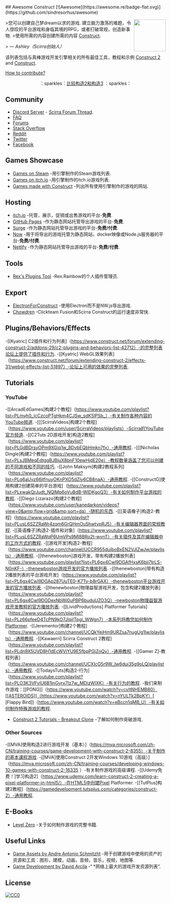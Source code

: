 <div class="github-widget" data-repo="WebCreationClub/awesome-construct"></div>
<script async src="https://pagead2.googlesyndication.com/pagead/js/adsbygoogle.js"></script><ins class="adsbygoogle" style="display:block" data-ad-client="ca-pub-6890694312814945" data-ad-slot="5473692530" data-ad-format="auto"  data-full-width-responsive="true"></ins>
## Awesome Construct [![Awesome](https://awesome.re/badge-flat.svg)](https://github.com/sindresorhus/awesome)

[<img src="https://construct-static.com/images/v861/r/global/construct-3-logo_v130.png" align="right" width="100">](https://www.construct.net/)

 &gt;您可以创建自己梦dream以求的游戏. 建立脑力激荡的难题，令人惊叹的平台游戏和身临其境的RPG，或者打破常规，创造新事物.
&gt;使用所需的内容创建所需的内容 [Construct](https://www.construct.net).
>
&gt; — <cite>Ashley（Scirra创始人）</cite>

该列表包括与真棒游戏开发引擎相关的所有最佳工具，教程和示例 [Construct 2](https://www.scirra.com/construct2) and [Construct](https://www.construct.net).

[How to contribute?](https://github.com/armaldio/awesome-construct/blob/master/contributing.md)

<p align="center">  
   ：sparkles：<a href="https://github.com/WebCreationClub/awesome-construct/blob/master/c2vsc3.md">比较构造2和构造3</a> ：sparkles：
</p>




## Community
- [Discord Server](https://discord.gg/8RJBHbX) - [Scirra Forum Thread](https://www.construct.net/forum/construct-2/general-discussion-17/there-is-a-construct-2-discord-117214).
- [FAQ](https://www.construct.net/forum/construct-2/how-do-i-18/how-do-i-frequently-asked-ques-41236)
- [Forums](https://www.construct.net/forum)
- [Stack Overflow](http://stackoverflow.com/questions/tagged/construct-2)
- [Reddit](https://www.reddit.com/r/construct/)
- [Twitter](https://twitter.com/constructteam)
- [Facebook](https://www.facebook.com/ConstructTeam/)

## Games Showcase
- [Games on Steam](http://steamcommunity.com/sharedfiles/filedetails/?id=103535227) -用引擎制作的Steam游戏列表.
- [Games on itch.io](https://itch.io/games/tag-construct-2) -用引擎制作的itch.io游戏列表.
- [Games made with Construct](https://www.madewithconstruct.com/) -列出所有使用引擎制作的游戏的网站.

## Hosting
- [itch.io](http://www.itch.io) -托管，展示，促销或出售游戏的平台-**免费**.
- [GitHub Pages](http://pages.github.com) -作为静态网站托管导出游戏的平台-**免费**.
- [Surge](https://surge.sh/) -作为静态网站托管导出游戏的平台-**免费/付费**.
- [Now](https://zeit.co/now) -用于将导出的游戏托管为静态网站，docker映像或Node.js服务器的平台-**免费/付费**.
- [Netlify](https://www.netlify.com/) -作为静态网站托管导出游戏的平台-**免费/付费**.

## Tools
- [Rex's Plugins Tool](https://rexrainbow.github.io/C2RexDoc/c2rexplugins.weebly.com/index.html) -Rex.Rainbow的个人插件管理员.

## Export 
- [ElectronForConstruct](https://electronforconstruct.armaldio.xyz) -使用Electron而不是NW.js导出游戏.
- [Chowdren](http://mp2.dk/chowdren/) -Clickteam Fusion和Scirra Construct的运行速度非常快.

## Plugins/Behaviors/Effects
-[[Kyatric] C2插件和行为列表]（https://www.construct.net/forum/extending-construct-2/addons-29/c2-plugins-and-behaviors-list-42712）-的完整列表论坛上提供了插件和行为.
-[[Kyatric] WebGL效果列表]（https://www.construct.net/forum/extending-construct-2/effects-31/webgl-effects-list-51897）-论坛上可用的效果的完整列表.

## Tutorials
### YouTube

-[[ArcadEdGames]构建2个教程]（https://www.youtube.com/playlist?list=PLmyh0_jcCzcoPTgHkm4CJSw_sdK5lPSb_）-有关制作各种内容的YouTube频道.
-[[[ScirraVideos]构建2个教程]（https://www.youtube.com/user/ScirraVideos/playlists）-Scirra的YouTube官方频道.
-[[C2Tuts 2D游戏开发]构造2教程]（https://www.youtube.com/playlist?list=PLGdBDrsyOPm9XGiq1w_8DvbEQbHmkn7fx）-通用教程.
-[[[Nicholas Dingle]构建2个教程]（https://www.youtube.com/playlist?list=PLsJBMeqEdtggBJBiuX8bnF10ewHjdE20e）-教程数量涵盖了您可以创建的不同游戏和不同的技巧.
-[[John Maksym]构建2教程系列]（https://www.youtube.com/playlist?list=PLq6aUvz66jtfnuyOKnPXO5dZly6CB8naA）-通用教程.
-[[ConstructG]使用构建2创建简单的平台游戏]（https://www.youtube.com/playlist?list=PLxwakQrJudt_NQlMp6oVuBdB-WIDKgoQ3）-有关如何制作平台游戏的教程.
-[[Diego Lizarazo]构建2个教程]（https://www.youtube.com/user/kanedarkon/videos?view=0&amp;flow=grid&amp;sort=da）-随机的东西.
-[[[英语橡子]构造2-教程]（https://www.youtube.com/playlist?list=PLusL6SZZRaWr4zqm6GrQHmOuShwtypRJ5）-有关编辑器界面的常规教程.
-[[英语橡子]构造2-插件和对象]（https://www.youtube.com/playlist?list=PLusL6SZZRaWqP6UmVPs9Ml8BRo2t-wvnT）-有关插件及其在编辑器中的工作方式的教程.
-[[游戏开发]构造2-教程]（https://www.youtube.com/channel/UCCR955dujboBxEN2VJlZwJw/playlists）-通用教程.
-[[thenewboston]游戏开发，带有构建2播放列表]（https://www.youtube.com/playlist?list=PL6gx4Cwl9DGAfHxsK6bji7trLS-N0nKF-）-thenewboston游戏开发的官方播放列表.
-[[thenewboston]带有构造2播放列表的平台游戏开发]（https://www.youtube.com/playlist?list=PL6gx4Cwl9DGAp287UuTE0-K7Ty-b8rGAX）-thenewboston平台游戏开发的官方播放列表.
-[[thenewboston]物理益智游戏开发，包含构建2播放列表]（https://www.youtube.com/playlist?list=PL6gx4Cwl9DGDexNbWi0uPBP6buduUZO3Q）-newboston物理益智游戏开发教程的官方播放列表.
-[[LividProductions] Platformer Tutorials]（https://www.youtube.com/playlist?list=PLz66pfeeD4TcPN9kO7JlqiITpgi_WWgn7）-本系列将教您如何制作Platformer.
-[[Jerementor]构建2个教程]（https://www.youtube.com/channel/UCQkYeiHm9URZsa7nugUg1lw/playlists）-通用教程.
-[[Kawaerri] Scirra Construct 2教程]（https://www.youtube.com/playlist?list=PLdn9X5UVD8H1dEcWVjYU9E5fbpPGjZnQv）-通用教程.
-[[Gamer Z]-教程列表]（https://www.youtube.com/channel/UCXIcG5r9W_Iw6dui35g9oLQ/playlists）-通用教程.
-[[TodaysTuts]构造2-行为]（https://www.youtube.com/playlist?list=PLO3K3VFvlU6B1InGyrx7Iz7w_MDizWlXK）-有关行为的教程.
-我们来制作游戏：[[PONG]]（https://www.youtube.com/watch?v=cvItNHEMB80）[[ASTEROIDS]]（https://www.youtube.com/watch?v=nYULTk2BpKY）[ [Flappy Bird]]（https://www.youtube.com/watch?v=eBccn1qMB_U）-有关如何制作特殊游戏的教程.
- [Construct 2 Tutorials - Breakout Clone](https://www.youtube.com/playlist?list=PL59F92017DA9887DB) -了解如何制作突破游戏.

### Other Sources

-[[MVA]使用构造2进行游戏开发（基本）]（https://mva.microsoft.com/zh-CN/training-courses/game-development-with-construct-2-8355）-关于制作的基本课程游戏.
-[[MVA]使用Construct 2开发Windows 10游戏（高级）]（https://mva.microsoft.com/zh-CN/training-courses/developing-windows-10-games-with-construct-2-16335 ）-有关制作游戏的高级课程.
-[[Udemy免费！]学习构造2]（https://www.udemy.com/learn-construct-2-creating-a-pixel-platformer-in-html5/）-在HTML5中创建Pixel Platformer.
-[[TutPlus]构建2教程]（https://gamedevelopment.tutsplus.com/categories/construct-2）-通用教程.

## E-Books
- [Level Zero](https://www.construct.net/blogs/construct-official-blog-1/level-zero-free-construct-2-book-853) -关于如何制作游戏的完整书籍.

## Useful Links
- [Game Assets by Andre Antonio Schmitzht](https://game-assets.zeef.com/andre.antonio.schmitz) -用于创建游戏中使用的资产的资源和工具：图形，建模，动画，音频，音乐，视频，地图等.
- [Game Development by David Arcila](https://game-development.zeef.com/david.arcila) -“ *网络上最大的游戏开发资源列表”.

## License
[![CC0](http://mirrors.creativecommons.org/presskit/buttons/88x31/svg/cc-zero.svg)](https://creativecommons.org/publicdomain/zero/1.0/)
